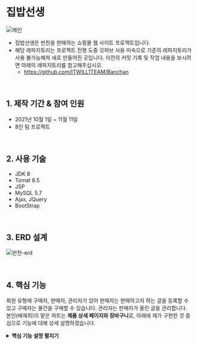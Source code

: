# 집밥선생
![메인](https://user-images.githubusercontent.com/88926356/143993110-fd70e0fb-6a5d-4900-802c-f9320c22bafa.png)

* 집밥선생은 반찬을 판매하는 쇼핑몰 웹 사이트 프로젝트입니다.
* 해당 레파지토리는 프로젝트 진행 도중 깃허브 사용 미숙으로 기존의 레파지토리가 사용 불가능해져 새로 만들어진 곳입니다. 이전의 커밋 기록 및 작업 내용을 보시려면 아래의 레파지토리를 참고해주십시오.
  * https://github.com/ITWILL1TEAM/Banchan

<br>

## 1. 제작 기간 & 참여 인원
* 2021년 10월 1일 ~ 11월 11일
* 8인 팀 프로젝트

<br>

## 2. 사용 기술
  * JDK 8
  * Tomat 8.5
  * JSP
  * MySQL 5.7
  * Ajax, JQuery
  * BootStrap

<br>

## 3. ERD 설계
![반찬-erd](https://user-images.githubusercontent.com/88926356/164419930-59b7c0d6-b9a1-4560-a789-5cf51aac1245.jpg)

<br>

## 4. 핵심 기능
회원 유형에 구매자, 판매자, 관리자가 있어 판매자는 판매하고자 하는 글을 등록할 수 있고 구매자는 물건을 구매할 수 있습니다. 
관리자는 판매자가 올린 글을 관리합니다.  
본인(배재희)이 맡은 파트는 **제품 상세 페이지와 장바구니**로, 아래에 제가 구현한 것 중심으로 기능에 대해 상세 설명하겠습니다.  

<details>
<summary><b>핵심 기능 설명 펼치기</b></summary>
<div markdown="1">

### Product
![product2](https://user-images.githubusercontent.com/88926356/142717270-67d160be-dbc1-426a-8c63-3225161e7f62.gif)
* 장바구니 추가 기능.
* 상품 검색 기능.
* 상품별 리뷰등록 및 상품별 별점분석 기능.

### Cart
![cart](https://user-images.githubusercontent.com/88926356/142717575-6c2ca539-c462-417e-9e84-2315d8f5ba98.gif)
* 수량 조절 버튼과 수정 버튼을 통해 수량 조절 가능.
* 개별 삭제와 선택 삭제를 통해 장바구니에서 삭제 가능
* 주문 버튼 클릭 시 배송지가 입력되지 않은 회원일 경우 배송지 입력 페이지로 이동
* 배송지가 입력된 회원일 경우 결제 페이지로 이동

</div>
</details>
